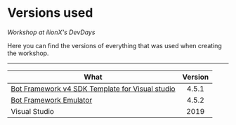 # Versions used

_Workshop at ilionX's DevDays_

Here you can find the versions of everything that was used when creating the workshop.

---

| What                                                                                                                           | Version |
| ------------------------------------------------------------------------------------------------------------------------------ | :-----: |
| [Bot Framework v4 SDK Template for Visual studio](https://marketplace.visualstudio.com/items?itemName=BotBuilder.botbuilderv4) |  4.5.1  |
| [Bot Framework Emulator](https://github.com/Microsoft/BotFramework-Emulator/releases/tag/v4.5.2)                               |  4.5.2  |
| Visual Studio                                                                                                                  |  2019   |
